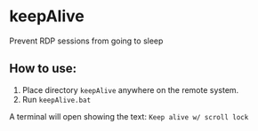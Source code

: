 # keepAlive
Prevent RDP sessions from going to sleep

## How to use:

1. Place directory `keepAlive` anywhere on the remote system.
2. Run `keepAlive.bat`

A terminal will open showing the text: `Keep alive w/ scroll lock`
